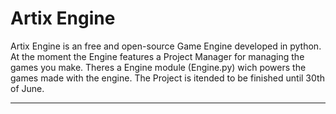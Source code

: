 # Artix Engine

Artix Engine is an free and open-source Game Engine developed in python.
At the moment the Engine features a Project Manager for managing the games you make.
Theres a Engine module (Engine.py) wich powers the games made with the engine.
The Project is itended to be finished until 30th of June.
_______________________________________________________________________________________


